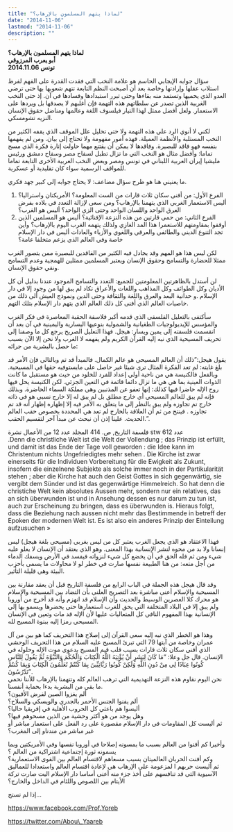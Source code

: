 ```yaml
---
title: "لماذا يتهم المسلمون بالإرهاب؟"
date: "2014-11-06"
lastmod: "2014-11-06"
description: ""
---
```

**لماذا يتهم المسلمون بالإرهاب؟**  
 **أبو يعرب المرزوقي**  
 **تونس 2014.11.06**

سؤال جوابه الإيجابي الحاسم هو علامة النخب التي فقدت القدرة على الفهم لفرط استلاب عقلها وإرادتها وخاصة بعد أن أصبحت النظم التابعة تتهم شعوبها بها حتى ترضي العدو الذي يحميها وتستمد منه بقاءها وحتى تبرر استبدادها وفسادها في آن. إذ حتى النخب الغربية الذين تصدر عن سلطاتهم هذه التهمة فإن أغلبهم لا يصدقها بل ويردها على الاستعمار. ولعل أفضل ممثل لهذا التيار فيلسوف اللغة وعالمها ومناضل حقوق الإنسان النزيه تشومسكي.

لكني لا أنوي الرد على هذه التهمة ولا حتى تحليل علل الموقف الذي يقفه الكثير من النخب المستلبة والأنظمة العميلة. فهذه أمور مفهومة ولا تحتاج إلى بيان. ومن لم يفهمها بنفسه فهو فاقد للبصيرة. وفاقدها لا يمكن أن يقتنع مهما حاولت إنارة فكرة الذي مسح تماما: وأفضل مثال هو النخب التي ما تزال تطبل لسفاح مصر وسفاح دمشق ورئيس مليشيا إيران العربية اللبناني في تونس ومصر وبعض النخب العربية الأخرى التابعة تماما للمواقف الرسمية سواء كان تقليدية أو عسكرية.

ما يعنيني هنا هو طرح سؤال مضاعف: لا يحتاج جوابه إلى كبير جهد فكري.

1. الفرع الأول: من أفنى سكان ثلاث قارات من الست المعلومة؟ الأمريكتان واستراليا؟ أليس الاستعمار الغربي الذي يتهمنا بالإرهاب؟ ومن سعى لإزالة التعدد في بلاده بفرض العرق الواحد واللسان الواحد وحتى الزي الواحد؟ أليس هو الغرب؟
2. الفرع الثاني: من حمى قارتين من هذه النزعة الإفنائية؟ أليس هو المسلمين الذين أوقفوا بمقاومتهم للاستعمرا هذا المد الغازي ولذلك يتهمه الغرب اليوم بالإرهاب؟ وأين تجد التنوع الديني والطائفي والعرقي واللغوي والأزياء والعادات أليس في دار الإسلام خاصة وفي العالم الذي يزعم متخلفا عامة؟

لكن ليس هذا هو المهم وقد يجادل فيه الكثير من الفاقدين للبصيرة ممن يتصور الغرب ممثلا للحضارة والتسامح وحقوق الإنسان ويعتبر المسلمين ممثلين للهمجية وعدم التسامح ونفي حقوق الإنسان.

لن أستدل بالظاهرتين المعلومتين للجميع: التعدد والتسامح الموجود عندنا بدليل أن كل الأديان وكل الطوائف وكل المذاهب واللغات والأعراق تكاد لم يبق لها من وجود إلا في دار الإسلام .و حدانية البعد والعرق واللغة والثقافة وحتى الدين ونموذج العيش ألي ذلك من خاصيات العالم الذي أفنى كل ذلك العالم الذي يتهم دار الإسلام بتلك التهم.

سأكتفي بالتعليل الفلسفي الذي قدمه أكبر فلاسفة الحقبة المعاصرة في فكر الغرب والمؤسس للإيديولوجيات الطغيانية والشمولية بنوعيها اليسارية واليمينية في آن بعد أن انقسمت فلسفته إلى يمين ويسار: هيجل. فهذا التعليل الصريح يرجع كل ما وصفنا إلى تحريف المسيحية الذي نبه إليه القرآن الكريم ولم يفهمه لا الغرب ولا نحن إلا الآن بسبب ما حصل بالبشرية من جرائه:

يقول هيجل:”ذلك أن العالم المسيحي هو عالم الكمال. فالمبدأ قد تم وبالتالي فإن الأمر قد بلغ غايته: لم تعد الفكرة المثال ترى شيئا غير حاصل على مايستوفيه حقها في المسيحية. وبالفعل فالكنيسة هي من ناحية أولى إعداد للفرد للخلود من حيث هو مستقبل ما كانت الذوات العينية بما هي هي ما تزال دائما قائمة في التعين الجزئي. لكن الكنيسة يحل فيها روح الإله حاضرا فيها كذلك: إنها تعفو عن المذنبين وهي مملكة السماء الحاضرة. وبذلك فإنه لم يبق للعالم المسيحي أي خارج مطلق بل لم يبق له إلا خارج نسبي هو في ذاته خارج تم تجاوزه ولم يبق بالنظر إلى ما يتعلق به الأمر فيه إلا إظهاره إظهار أنه قد تم تجاوزه . فينتج من ثم أن العلاقة بالخارج لم تعد هي المحددة بخصوص حقب العالم الحديث. علينا إذن أن نبحث عن مبدأ آخر لتقسيم الحقب.”.

فلسفة التاريخ, ص. 414 المجلد عدد 12 من الأعمال نشرة stw عدد 612  
.Denn die christliche Welt ist die Welt der Vollendung ; das Prinzip ist erfüllt, und damit ist das Ende der Tage voll geworden : die Idee kann im Christentum nichts Ungefriedigtes mehr sehen . Die Kirche ist zwar einerseits für die Individuen Vorbereitung für die Ewigkeit als Zukunt, insofern die einzelnene Subjekte als solche immer noch in der Partikularität stehen ; aber die Kirche hat auch den Geist Gottes in sich gegenwärtig, sie vergibt dem Sünder und ist das gegenwärtige Himmelreich. So hat denn die christiche Welt kein absolutes Aussen mehr, sondern nur ein relatives, das an sich überwunden ist und in Ansehung dessen es nur darum zu tun ist, auch zur Erscheinung zu bringen, dass es überwunden is. Hieraus folgt, dass die Beziehung nach aussen nicht mehr das Bestimmende in betreff der Epoken der modernen Welt ist. Es ist also ein anderes Prinzip der Einteilung aufzusuchen »

فهذا الاعتقاد هو الذي يجعل الغرب يعتبر كل من ليس بغربي (مسيحي بلغة هيجل) ليس إنسانا ولا بد من محوه لنشر الإنسانية بهذا المعنى. وهو الذي يعتقد أن الإنسان لا يعلو عليه شيء ومن ثم فله الحق في أن يخضع كل شيء لنزواته فيفسد في الأرض ويسفك الدماء من أجل متعه: من هنا الطبيعة نفسها صارت في خطر لو لا محاولات ما يسمى بأحزب البيئة وهي قليلة التأثير.

وقد قال هيجل هذه الجملة في الباب الرابع من فلسفة التاريخ قبل أن يعقد مقارنة بين المسيحية والإسلام أعني مباشرة بعد التصريح العلني بأن التضاد بين المسيحية والإسلام هو محرك كلا العصرين الوسيط والحديث وأن الإسلام قد انهزم وأنه قد أخرج من أوروبا ولم يبق إلا في البلاد المتخلفة التي يحق للغرب استعمارها حتى يحضرها ويسمو بها إلى الإنسانية بهذا المفهوم النافي كل المتعاليات عليها لأن الإله قد مات وتعين في الإنسان المسيحي رمزا إليه ببنوة المسيح لله.

وهذا هو الخطر الذي نبه إليه سعي القرآن إلى إصلاح هذا التحريف كما هو بين من آل عمران وخاصة من آيتها 79 التي تبرئ المسيح عليه السلام من هذا التحريف الوحشي الذي أفنى سكان ثلاث قارات بسبب قلب قيم المسيح بدعوى موت الإله وحلوله في الإنسان. قال جل وعلا: “مَا كَانَ لِبَشَرٍ أَنْ يُؤْتِيَهُ اللَّهُ الْكِتَابَ وَالْحُكْمَ وَالنُّبُوَّةَ ثُمَّ يَقُولَ لِلنَّاسِ كُونُوا عِبَادًا لِي مِنْ دُونِ اللَّهِ وَلَكِنْ كُونُوا رَبَّانِيِّينَ بِمَا كُنْتُمْ تُعَلِّمُونَ الْكِتَابَ وَبِمَا كُنتُمْ تَدْرُسُونَ”.  
نحن اليوم نقاوم هذه النزعة التهديمية التي ترهب العالم كله وتتهمنا بالإرهاب للأننا نحمي ما بقي من البشرية بدءا بحماية أنفسنا.  
ألم يغزوا الصين لفرض الأفيون؟  
ألم يفنوا الجنس الأحمر بالجدري والويسكي والسلاح؟  
أليسوا هم باعثي كل الحروب الأهلية في إفريقيا حاليا؟  
وهل يوجد من هو أكثر وحشية من الذين مسحوهم فيها؟  
ثم أليست كل المقاومات في دار الإسلام مقصورة على رد الفعل على استعمار مباشر أو غير مباشر من مندناو إلى المغرب؟

وأخيرا كم أفنوا من العالم بسبب ما يمسونه إصلاحا في أوروبا نفسها وفي الأمريكتين وبما يسمونه ثورة إجتماعية اشتراكية من العالم ؟  
وكم أفنت الحربان العالميتان بسبب مسعاهم لاقتسام العالم بين القوى الاستعمارية؟  
ثم أليست حربهم ا لمزعومة على الإرهاب هي لإعادة اقتسام العالم واستعدادا للعماليق الآسيوية التي قد تنافسهم على أخذ جزء منه أعني أساسا دار الإسلام اليت صارت تركة الأيتام بين اللصوص واللئام في الداخل والخارج؟

إذا لم تستح…

https://www.facebook.com/Prof.Yoreb

https://twitter.com/Abou\_Yaareb

###